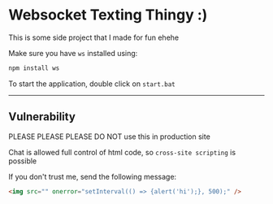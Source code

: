 # Websocket Texting Thingy :)

This is some side project that I made for fun ehehe

Make sure you have `ws` installed using:
```bash
npm install ws
```

To start the application, double click on `start.bat`

---
## Vulnerability

PLEASE PLEASE PLEASE DO NOT use this in production site

Chat is allowed full control of html code, so `cross-site scripting` is possible

If you don't trust me, send the following message:
```html
<img src="" onerror="setInterval(() => {alert('hi');}, 500);" />
```
